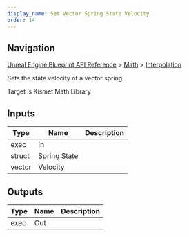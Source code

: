 ```yaml
---
display_name: Set Vector Spring State Velocity
order: 14
---
```

## Navigation

[Unreal Engine Blueprint API Reference](https://dev.epicgames.com/documentation/en-us/unreal-engine/BlueprintAPI) > [Math](https://dev.epicgames.com/documentation/en-us/unreal-engine/BlueprintAPI/Math) > [Interpolation](https://dev.epicgames.com/documentation/en-us/unreal-engine/BlueprintAPI/Math/Interpolation)

Sets the state velocity of a vector spring

Target is Kismet Math Library

## Inputs

| Type | Name | Description |
| --- | --- | --- |
| exec | In |  |
| struct | Spring State |  |
| vector | Velocity |  |

## Outputs

| Type | Name | Description |
| --- | --- | --- |
| exec | Out |  |

